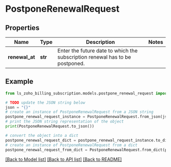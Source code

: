 # PostponeRenewalRequest


## Properties

Name | Type | Description | Notes
------------ | ------------- | ------------- | -------------
**renewal_at** | **str** | Enter the future date to which the subscription renewal has to be postponed. | 

## Example

```python
from ls_zoho_billing_subscription.models.postpone_renewal_request import PostponeRenewalRequest

# TODO update the JSON string below
json = "{}"
# create an instance of PostponeRenewalRequest from a JSON string
postpone_renewal_request_instance = PostponeRenewalRequest.from_json(json)
# print the JSON string representation of the object
print(PostponeRenewalRequest.to_json())

# convert the object into a dict
postpone_renewal_request_dict = postpone_renewal_request_instance.to_dict()
# create an instance of PostponeRenewalRequest from a dict
postpone_renewal_request_from_dict = PostponeRenewalRequest.from_dict(postpone_renewal_request_dict)
```
[[Back to Model list]](../README.md#documentation-for-models) [[Back to API list]](../README.md#documentation-for-api-endpoints) [[Back to README]](../README.md)


